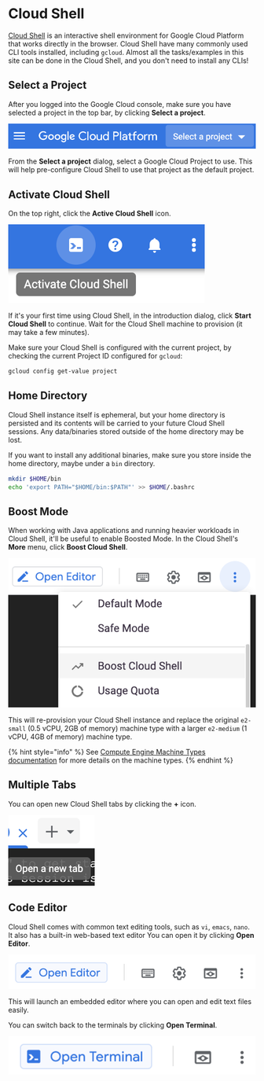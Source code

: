 # Cloud Shell

[Cloud Shell](https://cloud.google.com/shell/docs) is an interactive shell environment for Google Cloud Platform that works directly in the browser. Cloud Shell have many commonly used CLI tools installed, including `gcloud`. Almost all the tasks/examples in this site can be done in the Cloud Shell, and you don't need to install any CLIs!

## Select a Project

After you logged into the Google Cloud console, make sure you have selected a project in the top bar, by clicking **Select a project**.

![Select a project](../.gitbook/assets/image%20%2832%29.png)

From the **Select a project** dialog, select a Google Cloud Project to use. This will help pre-configure Cloud Shell to use that project as the default project.

## Activate Cloud Shell

On the top right, click the **Active Cloud Shell** icon.

![Activate Cloud Shell icon](../.gitbook/assets/image%20%2828%29.png)

If it's your first time using Cloud Shell, in the introduction dialog, click **Start Cloud Shell** to continue. Wait for the Cloud Shell machine to provision \(it may take a few minutes\).

Make sure your Cloud Shell is configured with the current project, by checking the current Project ID configured for `gcloud`:

```bash
gcloud config get-value project
```

## Home Directory

Cloud Shell instance itself is ephemeral, but your home directory is persisted and its contents will be carried to your future Cloud Shell sessions. Any data/binaries stored outside of the home directory may be lost.

If you want to install any additional binaries, make sure you store inside the home directory, maybe under a `bin` directory.

```bash
mkdir $HOME/bin
echo 'export PATH="$HOME/bin:$PATH"' >> $HOME/.bashrc
```

## Boost Mode

When working with Java applications and running heavier workloads in Cloud Shell, it'll be useful to enable Boosted Mode. In the Cloud Shell's **More** menu, click **Boost Cloud Shell**.

![Boost Cloud Shell](../.gitbook/assets/image%20%2830%29.png)

This will re-provision your Cloud Shell instance and replace the original `e2-small` \(0.5 vCPU, 2GB of memory\) machine type with a larger `e2-medium` \(1 vCPU, 4GB of memory\) machine type.

{% hint style="info" %}
See [Compute Engine Machine Types documentation](https://cloud.google.com/compute/docs/machine-types#e2_machine_types) for more details on the machine types.
{% endhint %}

## Multiple Tabs

You can open new Cloud Shell tabs by clicking the **+** icon.

![Open a new tab + icon](../.gitbook/assets/image%20%2823%29.png)

## Code Editor

Cloud Shell comes with common text editing tools, such as `vi`, `emacs`, `nano`. It also has a built-in web-based text editor You can open it by clicking **Open Editor**.

![Open Editor](../.gitbook/assets/image%20%2834%29.png)

This will launch an embedded editor where you can open and edit text files easily.

You can switch back to the terminals by clicking **Open Terminal**.

![Open Terminal](../.gitbook/assets/image%20%2821%29.png)

